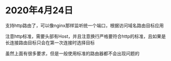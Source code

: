 # 2020年4月24日

支持http路由了，可以像nginx那样监听统一个端口，根据访问域名路由目标应用

注意http标准，需要头部有Host，并且注意换行严格要符合http的标准，且如果是长连接路由目标只会在第一次连接时选择目标

虽然上面有很多要求，但是一般使用标准的路由器都不会出现问题的